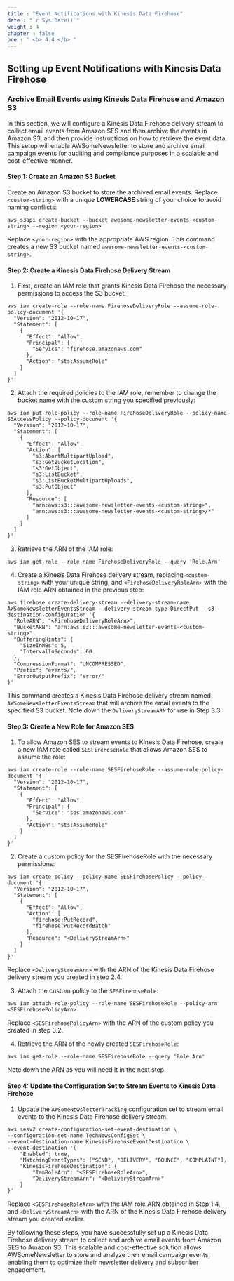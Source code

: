 ```yaml
---
title : "Event Notifications with Kinesis Data Firehose"
date : "`r Sys.Date()`"
weight : 4
chapter : false
pre : " <b> 4.4 </b> "
---
```



## Setting up Event Notifications with Kinesis Data Firehose

### Archive Email Events using Kinesis Data Firehose and Amazon S3
In this section, we will configure a Kinesis Data Firehose delivery stream to collect email events from Amazon SES and then archive the events in Amazon S3, and then provide instructions on how to retrieve the event data. This setup will enable AWSomeNewsletter to store and archive email campaign events for auditing and compliance purposes in a scalable and cost-effective manner.

#### Step 1: Create an Amazon S3 Bucket
Create an Amazon S3 bucket to store the archived email events. Replace `<custom-string>` with a unique **LOWERCASE** string of your choice to avoid naming conflicts:
```
aws s3api create-bucket --bucket awesome-newsletter-events-<custom-string> --region <your-region>
```
Replace `<your-region>` with the appropriate AWS region. This command creates a new S3 bucket named `awesome-newsletter-events-<custom-string>`.

#### Step 2: Create a Kinesis Data Firehose Delivery Stream
1. First, create an IAM role that grants Kinesis Data Firehose the necessary permissions to access the S3 bucket:
```
aws iam create-role --role-name FirehoseDeliveryRole --assume-role-policy-document '{
  "Version": "2012-10-17",
  "Statement": [
    {
      "Effect": "Allow",
      "Principal": {
        "Service": "firehose.amazonaws.com"
      },
      "Action": "sts:AssumeRole"
    }
  ]
}'

```
2. Attach the required policies to the IAM role, remember to change the bucket name with the custom string you specified previously:
```
aws iam put-role-policy --role-name FirehoseDeliveryRole --policy-name S3AccessPolicy --policy-document '{
  "Version": "2012-10-17",
  "Statement": [
    {
      "Effect": "Allow",
      "Action": [
        "s3:AbortMultipartUpload",
        "s3:GetBucketLocation",
        "s3:GetObject",
        "s3:ListBucket",
        "s3:ListBucketMultipartUploads",
        "s3:PutObject"
      ],
      "Resource": [
        "arn:aws:s3:::awesome-newsletter-events-<custom-string>",
        "arn:aws:s3:::awesome-newsletter-events-<custom-string>/*"
      ]
    }
  ]
}'
```

3. Retrieve the ARN of the IAM role:
```
aws iam get-role --role-name FirehoseDeliveryRole --query 'Role.Arn'
```

4. Create a Kinesis Data Firehose delivery stream, replacing `<custom-string>` with your unique string, and `<FirehoseDeliveryRoleArn>` with the IAM role ARN obtained in the previous step:
```
aws firehose create-delivery-stream --delivery-stream-name AWSomeNewsletterEventsStream --delivery-stream-type DirectPut --s3-destination-configuration '{
  "RoleARN": "<FirehoseDeliveryRoleArn>",
  "BucketARN": "arn:aws:s3:::awesome-newsletter-events-<custom-string>",
  "BufferingHints": {
    "SizeInMBs": 5,
    "IntervalInSeconds": 60
  },
  "CompressionFormat": "UNCOMPRESSED",
  "Prefix": "events/",
  "ErrorOutputPrefix": "error/"
}'
```
This command creates a Kinesis Data Firehose delivery stream named `AWSomeNewsletterEventsStream` that will archive the email events to the specified S3 bucket. Note down the `DeliveryStreamARN` for use in Step 3.3.

#### Step 3: Create a New Role for Amazon SES

1. To allow Amazon SES to stream events to Kinesis Data Firehose, create a new IAM role called `SESFirehoseRole` that allows Amazon SES to assume the role:
```
aws iam create-role --role-name SESFirehoseRole --assume-role-policy-document '{
  "Version": "2012-10-17",
  "Statement": [
    {
      "Effect": "Allow",
      "Principal": {
        "Service": "ses.amazonaws.com"
      },
      "Action": "sts:AssumeRole"
    }
  ]
}'
```

2. Create a custom policy for the SESFirehoseRole with the necessary permissions:
```
aws iam create-policy --policy-name SESFirehosePolicy --policy-document '{
  "Version": "2012-10-17",
  "Statement": [
    {
      "Effect": "Allow",
      "Action": [
        "firehose:PutRecord",
        "firehose:PutRecordBatch"
      ],
      "Resource": "<DeliveryStreamArn>"
    }
  ]
}'
```
Replace `<DeliveryStreamArn>` with the ARN of the Kinesis Data Firehose delivery stream you created in step 2.4.

3. Attach the custom policy to the `SESFirehoseRole`:
```
aws iam attach-role-policy --role-name SESFirehoseRole --policy-arn <SESFirehosePolicyArn>
```
Replace `<SESFirehosePolicyArn>` with the ARN of the custom policy you created in step 3.2.

4. Retrieve the ARN of the newly created `SESFirehoseRole`:
```
aws iam get-role --role-name SESFirehoseRole --query 'Role.Arn'
```
Note down the ARN as you will need it in the next step.

#### Step 4: Update the Configuration Set to Stream Events to Kinesis Data Firehose
1. Update the `AWSomeNewsletterTracking` configuration set to stream email events to the Kinesis Data Firehose delivery stream.
```
aws sesv2 create-configuration-set-event-destination \
--configuration-set-name TechNewsConfigSet \
--event-destination-name KinesisFirehoseEventDestination \
--event-destination '{
    "Enabled": true,
    "MatchingEventTypes": ["SEND", "DELIVERY", "BOUNCE", "COMPLAINT"],
    "KinesisFirehoseDestination": {
        "IamRoleArn": "<SESFirehoseRoleArn>",
        "DeliveryStreamArn": "<DeliveryStreamArn>"
    }
}'
```
Replace `<SESFirehoseRoleArn>` with the IAM role ARN obtained in Step 1.4, and `<DeliveryStreamArn>` with the ARN of the Kinesis Data Firehose delivery stream you created earlier.

By following these steps, you have successfully set up a Kinesis Data Firehose delivery stream to collect and archive email events from Amazon SES to Amazon S3. This scalable and cost-effective solution allows AWSomeNewsletter to store and analyze their email campaign events, enabling them to optimize their newsletter delivery and subscriber engagement.